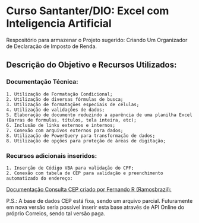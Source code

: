 
# Curso Santanter/DIO: Excel com Inteligencia Artificial

Respositório para armazenar o Projeto sugerido: Criando Um Organizador de Declaração de Imposto de Renda.

## Descrição do Objetivo e Recursos Utilizados:
### Documentação Técnica:

    1. Utilização de Formatação Condicional;
    2. Utilização de diversas fórmulas de busca;
    3. Utilização de formatações especiais de células;
    4. Utilização de validações de dados;
    5. Elaboração de documento reduzindo a aparência de uma planilha Excel (Barras de formulas, títulos, tela inteira, etc);
    6. Inclusão de links externos e internos;
    7. Conexão com arquivos externos para dados;
    8. Utilização de PowerQuery para transformação de dados;
    8. Utilização de opções para proteção de áreas de digitação;

### Recursos adicionais inseridos:
    1. Inserção de Código VBA para validação do CPF;
    2. Conexão com tabela de CEP para validação e preenchimento automatizado do endereço:

[Documentação Consulta CEP criado por Fernando R (Ramosbrazil): ](https://github.com/ramosbrazil/CEP-de-todos-os-estados-Brasileiros---Brazilian-ZIP-CODE/blob/master/brasil_all_ceps.csv
)

P.S.: A base de dados CEP está fixa, sendo um arquivo parcial. Futuramente em nova versão seria possível inserir esta base através de API Online do próprio Correios, sendo tal versão paga.
